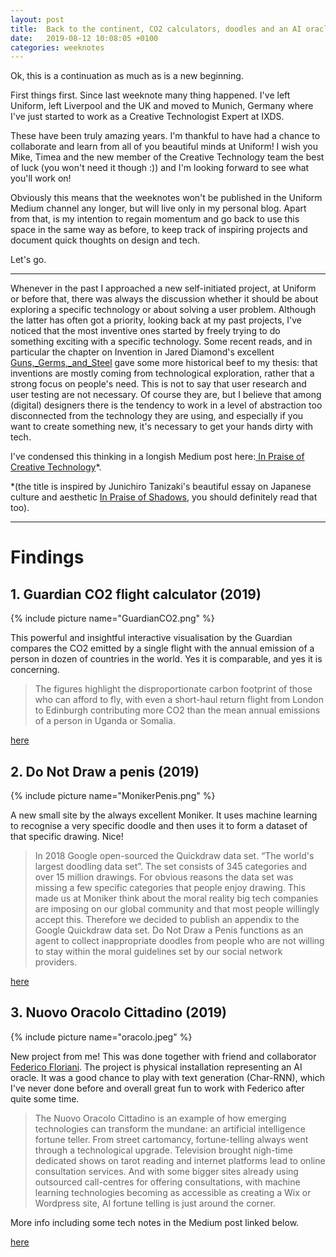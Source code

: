 ```yaml
---
layout: post
title:  Back to the continent, CO2 calculators, doodles and an AI oracle  - Weeknote 2019/8
date:   2019-08-12 10:08:05 +0100
categories: weeknotes
---
```


Ok, this is a continuation as much as is a new beginning.

First things first. Since last weeknote many thing happened. I've left Uniform, left Liverpool and the UK and moved to Munich, Germany where I've just started to work as a Creative Technologist Expert at IXDS.

These have been truly amazing years. I'm thankful to have had a chance to collaborate and learn from all of you beautiful minds at Uniform! I wish you Mike, Timea and the new member of the Creative Technology team the best of luck (you won't need it though :)) and I'm looking forward to see what you'll work on!

Obviously this means that the weeknotes won't be published in the Uniform Medium channel any longer, but will live only in my personal blog. Apart from that, is my intention to regain momentum and go back to use this space in the same way as before, to keep track of inspiring projects and document quick thoughts on design and tech.

Let's go.

------

Whenever in the past I approached a new self-initiated project, at Uniform or before that, there was always the discussion whether it should be about exploring a specific technology or about solving a user problem. Although the latter has often got a priority, looking back at my past projects, I've noticed that the most inventive ones started by freely trying to do something exciting with a specific technology. Some recent reads, and in particular the chapter on Invention in Jared Diamond's excellent [Guns,_Germs,_and_Steel](https://en.wikipedia.org/wiki/Guns,_Germs,_and_Steel) gave some more historical beef to my thesis: that inventions are mostly coming from technological exploration, rather that a strong focus on people's need. This is not to say that user research and user testing are not necessary. Of course they are, but I believe that among (digital) designers there is the tendency to work in a level of abstraction too disconnected from the technology they are using, and especially if you want to create something new, it's necessary to get your hands dirty with tech.

I've condensed this thinking in a longish Medium post here:[ In Praise of Creative Technology](https://medium.com/@orgonomyprod/in-praise-of-creative-technology-7895a9148dfc)*.

*(the title is inspired by Junichiro Tanizaki's beautiful essay on Japanese culture and aesthetic [In Praise of Shadows](http://wwwedu.artcenter.edu/mertzel/spatial_scenography_1/Class%20Files/resources/In%20Praise%20of%20Shadows.pdf), you should definitely read that too).  



---



# Findings



## 1. Guardian CO2 flight calculator (2019)

{% include picture name="GuardianCO2.png" %}



This powerful and insightful interactive visualisation by the Guardian compares the CO2 emitted by a single flight with the annual emission of a person in dozen of countries in the world. Yes it is comparable, and yes it is concerning.


> The figures highlight the disproportionate carbon footprint of those who can afford to fly, with even a short-haul return flight from London to Edinburgh contributing more CO2 than the mean annual emissions of a person in Uganda or Somalia.



[here](https://www.theguardian.com/environment/ng-interactive/2019/jul/19/carbon-calculator-how-taking-one-flight-emits-as-much-as-many-people-do-in-a-year)

##  2. Do Not Draw a penis (2019)


{% include picture name="MonikerPenis.png" %}


A new small site by the always excellent Moniker. It uses machine learning to recognise a very specific doodle and then uses it to form a dataset of that specific drawing. Nice!

> In 2018 Google open-sourced the Quickdraw data set. “The world's largest doodling data set”. The set consists of 345 categories and over 15 million drawings. For obvious reasons the data set was missing a few specific categories that people enjoy drawing. This made us at Moniker think about the moral reality big tech companies are imposing on our global community and that most people willingly accept this. Therefore we decided to publish an appendix to the Google Quickdraw data set.
Do Not Draw a Penis functions as an agent to collect inappropriate doodles from people who are not willing to stay within the moral guidelines set by our social network providers.

[here](https://donotdrawapenis.com/)

## 3. Nuovo Oracolo Cittadino (2019)

{% include picture name="oracolo.jpeg" %}



New project from me! This was done together with friend and collaborator [Federico Floriani](https://www.federicofloriani.com/). The project is physical installation representing an AI oracle. It was a good chance to play with text generation (Char-RNN), which I've never done before and overall great fun to work with Federico after quite some time.

> The Nuovo Oracolo Cittadino is an example of how emerging technologies can transform the mundane: an artificial intelligence fortune teller.
From street cartomancy, fortune-telling always went through a technological upgrade. Television brought nigh-time dedicated shows on tarot reading and internet platforms lead to online consultation services. And with some bigger sites already using outsourced call-centres for offering consultations, with machine learning technologies becoming as accessible as creating a Wix or Wordpress site, AI fortune telling is just around the corner.


More info including some tech notes in the Medium post linked below.

[here](https://fordeurope.blogspot.com/2019/02/fords-smart-bed-rolls-selfish-sleepers.html)

